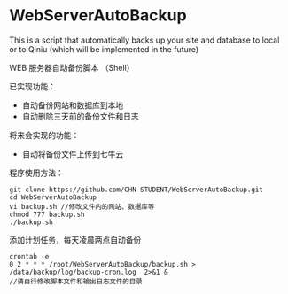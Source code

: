 # WebServerAutoBackup

This is a script that automatically backs up your site and database to local or to Qiniu (which will be implemented in the future)

WEB 服务器自动备份脚本 （Shell）

已实现功能：
- 自动备份网站和数据库到本地
- 自动删除三天前的备份文件和日志

将来会实现的功能：
- 自动将备份文件上传到七牛云


程序使用方法：

    git clone https://github.com/CHN-STUDENT/WebServerAutoBackup.git
    cd WebServerAutoBackup
    vi backup.sh //修改文件内的网站、数据库等
    chmod 777 backup.sh
    ./backup.sh

添加计划任务，每天凌晨两点自动备份
    
    crontab -e
    0 2 * * * /root/WebServerAutoBackup/backup.sh > /data/backup/log/backup-cron.log  2>&1 &
    //请自行修改脚本文件和输出日志文件的目录



